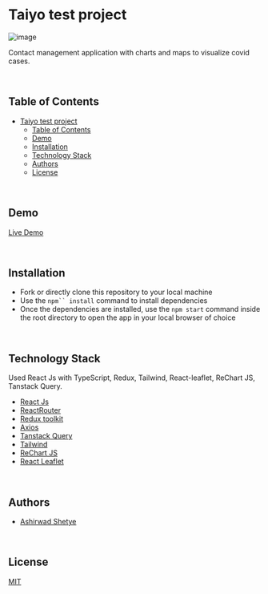 # Taiyo test project

![image](https://github.com/Ashirwad-Shetye/taiyo/assets/99337222/d3436ab2-93a3-447e-93e0-55fa709a62fe)

Contact management application with charts and maps to visualize covid cases.

<br/>

## Table of Contents

- [Taiyo test project](#taiyo-test-project)
  - [Table of Contents](#table-of-contents)
  - [Demo](#demo)
  - [Installation](#installation)
  - [Technology Stack](#technology-stack)
  - [Authors](#authors)
  - [License](#license)

<br/>

## Demo

[Live Demo](https://taiyo.ashirwadshetye.com/)

<br/>

## Installation

- Fork or directly clone this repository to your local machine
- Use the `npm`` install` command to install dependencies
- Once the dependencies are installed, use the `npm start` command inside the root directory to open the app in your local browser of choice

<br/>

## Technology Stack

Used React Js with TypeScript, Redux, Tailwind, React-leaflet, ReChart JS, Tanstack Query.

- [React Js](https://reactjs.org/)
- [ReactRouter](https://reactrouter.com/en/main)
- [Redux toolkit](https://redux-toolkit.js.org/)
- [Axios](https://axios-http.com/docs/intro)
- [Tanstack Query](https://tanstack.com/query/latest/docs/react/guides/queries)
- [Tailwind](https://tailwindcss.com/)
- [ReChart JS](https://recharts.org/)
- [React Leaflet](https://react-leaflet.js.org/)

<br/>

## Authors

- [Ashirwad Shetye](https://github.com/Ashirwad-Shetye)

<br/>

## License

[MIT](https://opensource.org/licenses/MIT)
